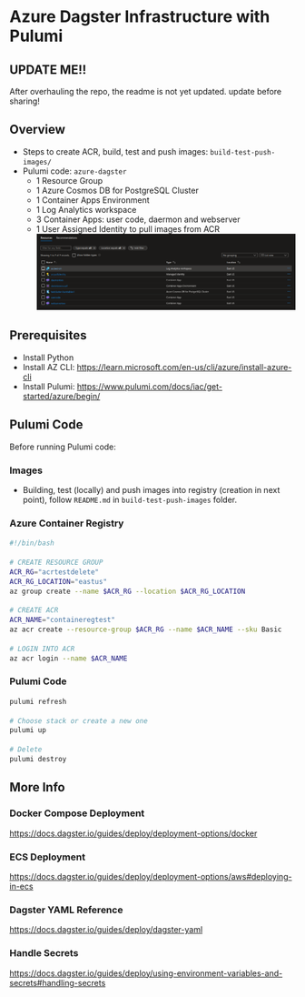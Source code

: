 # Azure Dagster Infrastructure with Pulumi

## UPDATE ME!!
After overhauling the repo, the readme is not yet updated.  update before sharing!

## Overview
* Steps to create ACR, build, test and push images: `build-test-push-images/`
* Pulumi code: `azure-dagster`
    - 1 Resource Group
    - 1 Azure Cosmos DB for PostgreSQL Cluster
    - 1 Container Apps Environment
    - 1 Log Analytics workspace
    - 3 Container Apps: user code, daermon and webserver
    - 1 User Assigned Identity to pull images from ACR
    ![IMAGE](/assets/02.resources.png)

## Prerequisites
- Install Python 
- Install AZ CLI: https://learn.microsoft.com/en-us/cli/azure/install-azure-cli
- Install Pulumi: https://www.pulumi.com/docs/iac/get-started/azure/begin/



## Pulumi Code
Before running Pulumi code:
### Images
- Building, test (locally) and push images into registry (creation in next point), follow `README.md` in `build-test-push-images` folder.
### Azure Container Registry
```bash
#!/bin/bash

# CREATE RESOURCE GROUP
ACR_RG="acrtestdelete"
ACR_RG_LOCATION="eastus"
az group create --name $ACR_RG --location $ACR_RG_LOCATION

# CREATE ACR
ACR_NAME="containeregtest"
az acr create --resource-group $ACR_RG --name $ACR_NAME --sku Basic

# LOGIN INTO ACR
az acr login --name $ACR_NAME
```

### Pulumi Code
```bash
pulumi refresh

# Choose stack or create a new one
pulumi up

# Delete
pulumi destroy
```

## More Info
### Docker Compose Deployment
https://docs.dagster.io/guides/deploy/deployment-options/docker
### ECS Deployment
https://docs.dagster.io/guides/deploy/deployment-options/aws#deploying-in-ecs
### Dagster YAML Reference
https://docs.dagster.io/guides/deploy/dagster-yaml
### Handle Secrets
https://docs.dagster.io/guides/deploy/using-environment-variables-and-secrets#handling-secrets
